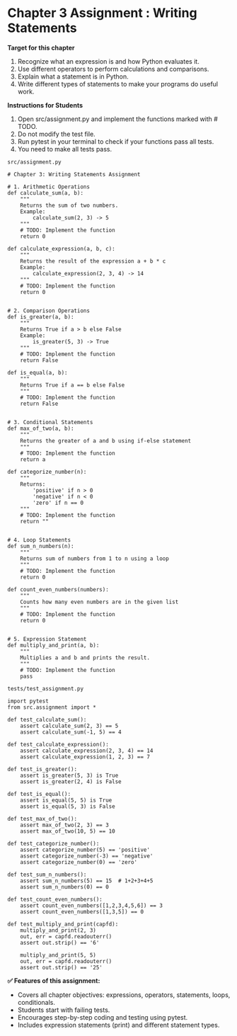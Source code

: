 # Chapter 3 Assignment : Writing Statements

**Target for this chapter**

1. Recognize what an expression is and how Python evaluates it.
2. Use different operators to perform calculations and comparisons.
3. Explain what a statement is in Python.
4. Write different types of statements to make your programs do useful work.

**Instructions for Students**

1. Open src/assignment.py and implement the functions marked with # TODO.
2. Do not modify the test file.
3. Run pytest in your terminal to check if your functions pass all tests.
4. You need to make all tests pass.

`src/assignment.py`

```
# Chapter 3: Writing Statements Assignment

# 1. Arithmetic Operations
def calculate_sum(a, b):
    """
    Returns the sum of two numbers.
    Example:
        calculate_sum(2, 3) -> 5
    """
    # TODO: Implement the function
    return 0

def calculate_expression(a, b, c):
    """
    Returns the result of the expression a + b * c
    Example:
        calculate_expression(2, 3, 4) -> 14
    """
    # TODO: Implement the function
    return 0


# 2. Comparison Operations
def is_greater(a, b):
    """
    Returns True if a > b else False
    Example:
        is_greater(5, 3) -> True
    """
    # TODO: Implement the function
    return False

def is_equal(a, b):
    """
    Returns True if a == b else False
    """
    # TODO: Implement the function
    return False


# 3. Conditional Statements
def max_of_two(a, b):
    """
    Returns the greater of a and b using if-else statement
    """
    # TODO: Implement the function
    return a

def categorize_number(n):
    """
    Returns:
        'positive' if n > 0
        'negative' if n < 0
        'zero' if n == 0
    """
    # TODO: Implement the function
    return ""


# 4. Loop Statements
def sum_n_numbers(n):
    """
    Returns sum of numbers from 1 to n using a loop
    """
    # TODO: Implement the function
    return 0

def count_even_numbers(numbers):
    """
    Counts how many even numbers are in the given list
    """
    # TODO: Implement the function
    return 0


# 5. Expression Statement
def multiply_and_print(a, b):
    """
    Multiplies a and b and prints the result.
    """
    # TODO: Implement the function
    pass
```

`tests/test_assignment.py`

```
import pytest
from src.assignment import *

def test_calculate_sum():
    assert calculate_sum(2, 3) == 5
    assert calculate_sum(-1, 5) == 4

def test_calculate_expression():
    assert calculate_expression(2, 3, 4) == 14
    assert calculate_expression(1, 2, 3) == 7

def test_is_greater():
    assert is_greater(5, 3) is True
    assert is_greater(2, 4) is False

def test_is_equal():
    assert is_equal(5, 5) is True
    assert is_equal(5, 3) is False

def test_max_of_two():
    assert max_of_two(2, 3) == 3
    assert max_of_two(10, 5) == 10

def test_categorize_number():
    assert categorize_number(5) == 'positive'
    assert categorize_number(-3) == 'negative'
    assert categorize_number(0) == 'zero'

def test_sum_n_numbers():
    assert sum_n_numbers(5) == 15  # 1+2+3+4+5
    assert sum_n_numbers(0) == 0

def test_count_even_numbers():
    assert count_even_numbers([1,2,3,4,5,6]) == 3
    assert count_even_numbers([1,3,5]) == 0

def test_multiply_and_print(capfd):
    multiply_and_print(2, 3)
    out, err = capfd.readouterr()
    assert out.strip() == '6'

    multiply_and_print(5, 5)
    out, err = capfd.readouterr()
    assert out.strip() == '25'
```

**✅ Features of this assignment:**

- Covers all chapter objectives: expressions, operators, statements, loops, conditionals.
- Students start with failing tests.
- Encourages step-by-step coding and testing using pytest.
- Includes expression statements (print) and different statement types.
